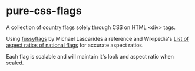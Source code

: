 # pure-css-flags
A collection of country flags solely through CSS on HTML &lt;div&gt; tags.

Using <a href="http://lascarid.es/fussyflags/">fussyflags</a> by Michael Lascarides a reference and Wikipedia's <a href="https://en.wikipedia.org/wiki/List_of_aspect_ratios_of_national_flags">List of aspect ratios of national flags</a> for accurate aspect ratios.

Each flag is scalable and will maintain it's look and aspect ratio when scaled.
